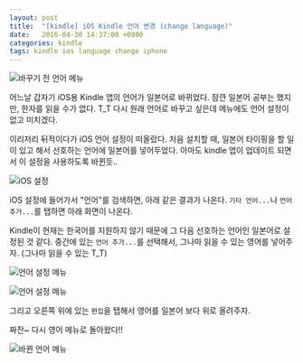 ```yaml
---
layout: post
title:  "[kindle] iOS Kindle 언어 변경 (change language)"
date:   2016-04-30 14:37:00 +0900
categories: kindle
tags: kindle ios language change iphone
---
```


![바꾸기 전 언어 메뉴](/assets/img/2016-04-30-kindle-change-ios-language1.png)

어느날 갑자기 iOS용 Kindle 앱의 언어가 일본어로 바뀌었다. 잠깐 일본어 공부는 했지만, 한자를 읽을 수가 없다. T_T 다시 원래 언어로 바꾸고 싶은데 메뉴에도 언어 설정이 없고 미치겠다.

이리저리 뒤적이다가 iOS 언어 설정이 떠올랐다. 처음 설치할 때, 일본어 타이핑을 할 일이 있고 해서 선호하는 언어에 일본어를 넣어두었다. 아마도 kindle 앱이 업데이트 되면서 이 설정을 사용하도록 바뀐듯..

![iOS 설정](/assets/img/2016-04-30-kindle-change-ios-language2.png)

iOS 설정에 들어가서 "언어"를 검색하면, 아래 같은 결과가 나온다. `기타 언어...`나 `언어 추가...`를 탭하면 아래 화면이 나온다.

Kindle이 현재는 한국어를 지원하지 않기 때문에 그 다음 선호하는 언어인 일본어로 설정된 것 같다. 중간에 있는 `언어 추가...`를 선택해서, 그나마 읽을 수 있는 영어를 넣어주자. (그나마 읽을 수 있는 T_T)

![언어 설정 메뉴](/assets/img/2016-04-30-kindle-change-ios-language3.png)

![언어 설정 메뉴](/assets/img/2016-04-30-kindle-change-ios-language4.png)

그리고 오른쪽 위에 있는 `편집`을 탭해서 영어를 일본어 보다 위로 올려주자.

짜잔~ 다시 영어 메뉴로 돌아왔다!!

![바뀐 언어 메뉴](/assets/img/2016-04-30-kindle-change-ios-language5.png)
